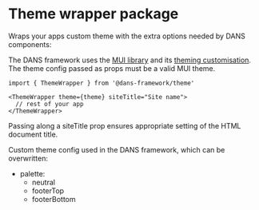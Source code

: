 # Theme wrapper package

Wraps your apps custom theme with the extra options needed by DANS components:

The DANS framework uses the [MUI library](https://mui.com/material-ui/getting-started/) and its [theming customisation](https://mui.com/material-ui/customization/theming/). The theme config passed as props must be a valid MUI theme.

    import { ThemeWrapper } from '@dans-framework/theme'

    <ThemeWrapper theme={theme} siteTitle="Site name">
      // rest of your app
    </ThemeWrapper>

Passing along a siteTitle prop ensures appropriate setting of the HTML document title.

Custom theme config used in the DANS framework, which can be overwritten:

- palette:
  - neutral
  - footerTop
  - footerBottom

